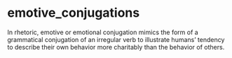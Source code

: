 # emotive_conjugations

In rhetoric, emotive or emotional conjugation mimics the form of a grammatical conjugation of an irregular verb to illustrate humans’ tendency to describe their own behavior more charitably than the behavior of others.
